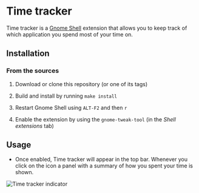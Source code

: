 # Time tracker

Time tracker is a [Gnome Shell](http://www.gnome.org/gnome-3/) extension that allows you to keep track of which application you spend most of your time on.

## Installation

### From the sources

1. Download or clone this repository (or one of its tags)

2. Build and install by running `make install`

3. Restart Gnome Shell using `ALT-F2` and then `r`
   
4. Enable the extension by using the `gnome-tweak-tool` (in the *Shell extensions* tab)

## Usage

* Once enabled, Time tracker will appear in the top bar. Whenever you click on the icon a panel with a summary of how you spent your time is shown.

![Time tracker indicator](https://raw.github.com/fmancinelli/timetracker/master/images/indicator-menu.png)





